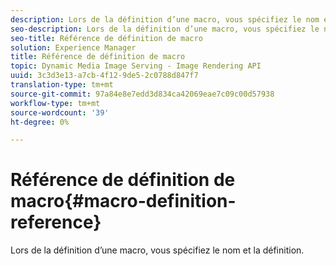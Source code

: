 ```yaml
---
description: Lors de la définition d’une macro, vous spécifiez le nom et la définition.
seo-description: Lors de la définition d’une macro, vous spécifiez le nom et la définition.
seo-title: Référence de définition de macro
solution: Experience Manager
title: Référence de définition de macro
topic: Dynamic Media Image Serving - Image Rendering API
uuid: 3c3d3e13-a7cb-4f12-9de5-2c0788d847f7
translation-type: tm+mt
source-git-commit: 97a84e8e7edd3d834ca42069eae7c09c00d57938
workflow-type: tm+mt
source-wordcount: '39'
ht-degree: 0%

---
```



# Référence de définition de macro{#macro-definition-reference}

Lors de la définition d’une macro, vous spécifiez le nom et la définition.

